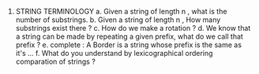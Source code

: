 1. STRING TERMINOLOGY
 a. Given a string of length n , what is the number of substrings.
 b. Given a string of length n , How many substrings exist there ?
 c. How do we make a rotation ?
 d. We know that a string can be made by repeating a given prefix, what do we call that prefix ?
 e. complete : A Border is a string whose prefix is the same as it's ...
 f. What do you understand by lexicographical ordering comparation of strings ?

